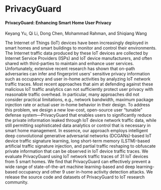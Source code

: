 # PrivacyGuard

#### PrivacyGuard: Enhancing Smart Home User Privacy
Keyang Yu, Qi Li, Dong Chen, Mohammad Rahman, and Shiqiang Wang

The Internet of Things (IoT) devices have been increasingly deployed
in smart homes and smart buildings to monitor and control
their environments. The Internet traffic data produced by these IoT
devices are collected by Internet Service Providers (ISPs) and IoT device
manufacturers, and often shared with third-parties to maintain
and enhance user services. Unfortunately, extensive recent research
has shown that on-path adversaries can infer and fingerprint users’
sensitive privacy information such as occupancy and user in-home
activities by analyzing IoT network traffic traces. Most recent approaches
that aim at defending against these malicious IoT traffic
analytics can not sufficiently protect user privacy with reasonable
traffic overhead. In particular, many approaches did not consider
practical limitations, e.g., network bandwidth, maximum package
injection rate or actual user in-home behavior in their design.
To address this problem, we design a new low-cost, open-source
user “tunable” defense system—PrivacyGuard that enables users
to significantly reduce the private information leaked through IoT
device network traffic data, while still permitting sophisticated data
analytics or control that is necessary in smart home management.
In essence, our approach employs intelligent deep convolutional
generative adversarial networks (DCGANs)-based IoT device traffic
signature learning, long short-term memory (LSTM)-based artificial
traffic signature injection, and partial traffic reshaping to obfuscate
private information that can be observed in IoT device traffic
traces. We evaluate PrivacyGuard using IoT network traffic traces
of 31 IoT devices from 5 smart homes. We find that PrivacyGuard
can effectively prevent a wide range of state-of-the-art machine
learning-based and deep learning-based occupancy and other 9 user
in-home activity detection attacks. We release the source code and
datasets of PrivacyGuard to IoT research community.
